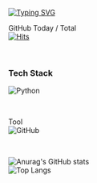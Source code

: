 

<a href="https://git.io/typing-svg"><img src="https://readme-typing-svg.demolab.com?font=Fira+Code&pause=1000&color=D260F7&width=435&lines=I+Am+Python+Backend+Developer" alt="Typing SVG" /></a>



GitHub Today / Total  
[![Hits](https://hits.seeyoufarm.com/api/count/incr/badge.svg?url=https%3A%2F%2Fgithub.com%2FUmdoong&count_bg=%23000000&title_bg=%23000000&icon=github.svg&icon_color=%23FFFFFF&title=GitHub&edge_flat=false)](https://github.com/Umdoong)

<br>

### Tech Stack  
![Python](https://img.shields.io/badge/python-3670A0?style=for-the-badge&logo=python&logoColor=ffdd54)

<br>

Tool  
![GitHub](https://img.shields.io/badge/github-%23121011.svg?style=for-the-badge&logo=github&logoColor=white)

<br>

![Anurag's GitHub stats](https://github-readme-stats.vercel.app/api?username=Umdoong&show_icons=true&theme=dracula)  
![Top Langs](https://github-readme-stats.vercel.app/api/top-langs/?username=Umdoong&hide_progress=true)

